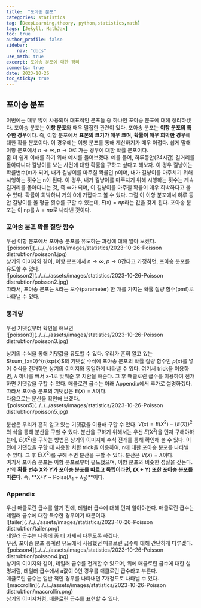 ```yaml
---
title:  "포아송 분포"
categories: statistics
tag: [DeepLearning,theory, python,statistics,math]
tags: [Jekyll, MathJax]
toc: true
author_profile: false
sidebar:
    nav: "docs"
use_math: true
excerpt: 포아송 분포에 대한 정리
comments: true
date: 2023-10-26
toc_sticky: true
---
```


## 포아송 분포

이번에는 매우 많이 사용되며 대표적인 분포들 중 하나인 포아송 분포에 대해 정리하겠다. 포아송 분포는 **이항 분포**와 매우 밀접한 관련이 있다. 포아송 분포는 **이항 분포의 특수한 경우**이다. 즉, 이항 분포에서 **표본의 크기가 매우 크며, 확률이 매우 희박한 경우**에 대한 확률 분포이다. 이 경우에는 이항 분포를 통해 계산하기가 매우 어렵다. 쉽게 말해 이항 분포에서 $n → \infty, p → 0$로 가는 경우에 대한 확률 분포이다.    
좀 더 쉽게 이해를 하기 위해 예시를 들어보겠다. 예를 들어, 하루동안(24시간) 길거리를 돌아다니다 길냥이를 보는 사건에 대한 확률을 구하고 싶다고 해보자. 이 경우 길냥이는 확률변수(x)가 되며, 내가 길냥이를 마주칠 확률인 p이며, 내가 길냥이를 마주치기 위해 시행하는 횟수는 n이 된다. 이 경우, 내가 길냥이를 마주치기 위해 시행하는 횟수는 계속 길거리를 돌아다니는 것, 즉 $\infty$가 되며, 이 길냥이를 마주칠 확률이 매우 희박하다고 볼 수 있다. 확률이 희박하니 거의 0에 가깝다고 볼 수 있다. 그럼 이 이항 분포에서 하루 동안 길냥이를 볼 평균 횟수를 구할 수 있는데, $E(x) = np$라는 값을 갖게 된다. 포아송 분포는 이 np를 $\lambda = np$로 나타낸 것이다.

### 포아송 분포 확률 질량 함수

우선 이항 분포에서 포아송 분포를 유도하는 과정에 대해 알아 보겠다.   
![poisson1](../../../assets/images/statistics/2023-10-26-Poisson distrubtion/poisson1.jpg)   
상기의 이미지와 같이, 이항 분포에서 $n → \infty, p → 0$간다고 가정하면, 포아송 분포를 유도할 수 있다.   
![poisson2](../../../assets/images/statistics/2023-10-26-Poisson distrubtion/poisson2.jpg)   
따라서, 포아송 분포는 $\lambda$라는 모수(parameter) 한 개를 가지는 확률 질량 함수(pmf)로 나타낼 수 있다.


### 통계량

우선 기댓값부터 확인을 해보면   
![poisson3](../../../assets/images/statistics/2023-10-26-Poisson distrubtion/poisson3.jpg)

상기의 수식을 통해 기댓값을 유도할 수 있다. 우리가 흔히 알고 있는 $\sum_{x=0}^{n}xp(x)$의 기댓값 수식에 포아송 분포의 확률 질량 함수인 $p(x)$를 넣어 수식을 전개하면 상기의 이미지와 동일하게 나타낼 수 있다. 여기서 trick을 이용하면,  $\lambda$ 하나를 빼서 x-1로 맞춰준 후 치환을 해준다. 그 후 매클로린 급수를 이용하여 전개하면 기댓값을 구할 수 있다. 매클로린 급수는 아래 Appendix에서 추가로 설명하겠다. 따라서 포아송 분포의 기댓값은 $E(X)=\lambda$이다.   
다음으로는 분산을 확인해 보겠다.   
![poisson5](../../../assets/images/statistics/2023-10-26-Poisson distrubtion/poisson5.jpg)

분산은 우리가 흔히 알고 있는 기댓값을 이용해 구할 수 있다. $V(x)=E(X^2) - \{E(X)\}^2$의 식을 통해 분산을 구할 수 있다. 분산을 구하기 위해서는 우선 $E(X^2)$을 먼저 구해야하는데, $E(X^2)$을 구하는 방법은 상기의 이미지에 수식 전개를 통해 확인해 볼 수 있다. 이전에 기댓값을 구할 때 사용한 치환 trick을 이용하여, n에 대한 포아송 분포를 나타낼 수 있다. 그 후 $E(X^2)$를 구해 주면 분산을 구할 수 있다. 분산은 $V(X)=\lambda$이다.  
여기서 포아송 분포는 이항 분포로부터 유도했으며, 이항 분포와 비슷한 성질을 갖는다. 만약 **확률 변수 X와 Y가 포아송 분포를 따르고 독립이라면, (X + Y) 또한 포아송 분포를 따른다**. 즉, **X+Y \~ Poiss($λ_{1}$ + $λ_{2}$)**이다. 

### Appendix

우선 매클로린 급수를 알기 전에, 테일러 급수에 대해 먼저 알아야한다. 매클로린 급수는 테일러 급수에 대한 특수한 경우이기 때문이다.    
![tailer](../../../assets/images/statistics/2023-10-26-Poisson distrubtion/tailer.png)    
테일러 급수는 나중에 좀 더 자세히 다루도록 하겠다.   
우선, 포아송 분포 통계량 유도에서 사용했던 매클로린 급수에 대해 간단하게 다루겠다.   
![poisson4](../../../assets/images/statistics/2023-10-26-Poisson distrubtion/poisson4.jpg)    
상기의 이미지와 같이, 테일러 급수를 전개할 수 있으며, 위에 매클로린 급수에 대한 설명처럼, 테일러 급수에서 a값이 0인 경우를 매클로린 급수라고 부른다.    
매클로린 급수는 일반 적인 경우를 나타내면 7개정도로 나타낼 수 있다.    
![maccrollin](../../../assets/images/statistics/2023-10-26-Poisson distrubtion/maccrollin.png)   
상기의 이미지처럼, 매클로린 급수를 표현할 수 있다.

